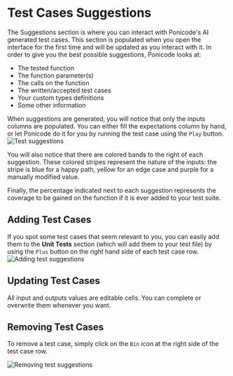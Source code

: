 # Test Cases Suggestions

The Suggestions section is where you can interact with Ponicode's AI generated test cases. This section is populated when you open the interface for the first time and will be updated as you interact with it. In order to give you the best possible suggestions, Ponicode looks at:

- The tested function
- The function parameter(s)
- The calls on the function
- The written/accepted test cases
- Your custom types definitions
- Some other information

When suggestions are generated, you will notice that only the inputs columns are populated. You can either fill the expectations column by hand, or let Ponicode do it for you by running the test case using the <i class="fas fa-play" style="color:green"></i>`Play` button.
![Test suggestions](../images/suggestions_1.png)

You will also notice that there are colored bands to the right of each suggestion. These colored stripes represent the nature of the inputs: the stripe is blue for a happy path, yellow for an edge case and purple for a manually modified value.

Finally, the percentage indicated next to each suggestion represents the coverage to be gained on the function if it is ever added to your test suite.

## Adding Test Cases
If you spot some test cases that seem relevant to you, you can easily add them to the **Unit Tests** section (which will add them to your test file) by using the <i class="fas fa-plus" style="color:green"></i>`Plus` button on the right hand side of each test case row.
![Adding test suggestions](../images/suggestions_2.png)

## Updating Test Cases
All input and outputs values are editable cells. You can complete or overwrite them whenever you want.

## Removing Test Cases
To remove a test case, simply click on the <i class="fas fa-trash-alt" style="color:gray"></i>`Bin` icon at the right side of the test case row.

![Removing test suggestions](../images/suggestions_3.png)
